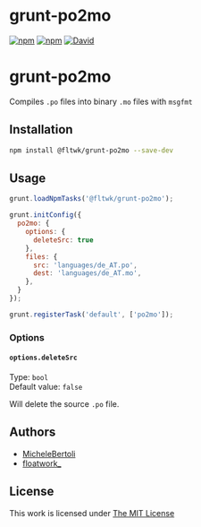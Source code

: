 # grunt-po2mo

[![npm](https://flat.badgen.net/npm/license/@fltwk/grunt-po2mo)](https://www.npmjs.org/package/@fltwk/grunt-po2mo)
[![npm](https://flat.badgen.net/npm/v/@fltwk/grunt-po2mo)](https://www.npmjs.org/package/@fltwk/grunt-po2mo)
[![David](https://flat.badgen.net/david/dev/fltwk/grunt-po2mo)](https://david-dm.org/fltwk/grunt-po2mo?type=dev)

# grunt-po2mo

Compiles `.po` files into binary `.mo` files with `msgfmt`

## Installation

```sh
npm install @fltwk/grunt-po2mo --save-dev
```

## Usage

```js
grunt.loadNpmTasks('@fltwk/grunt-po2mo');

grunt.initConfig({
  po2mo: {
    options: {
      deleteSrc: true
    },
    files: {
      src: 'languages/de_AT.po',
      dest: 'languages/de_AT.mo',
    },
  }
});

grunt.registerTask('default', ['po2mo']);
```

### Options

#### `options.deleteSrc`

Type: `bool`  
Default value: `false`  

Will delete the source `.po` file.

## Authors

- [MicheleBertoli](https://github.com/MicheleBertoli/)
- [floatwork_](https://github.com/fltwk/)

## License

This work is licensed under [The MIT License](LICENSE)
